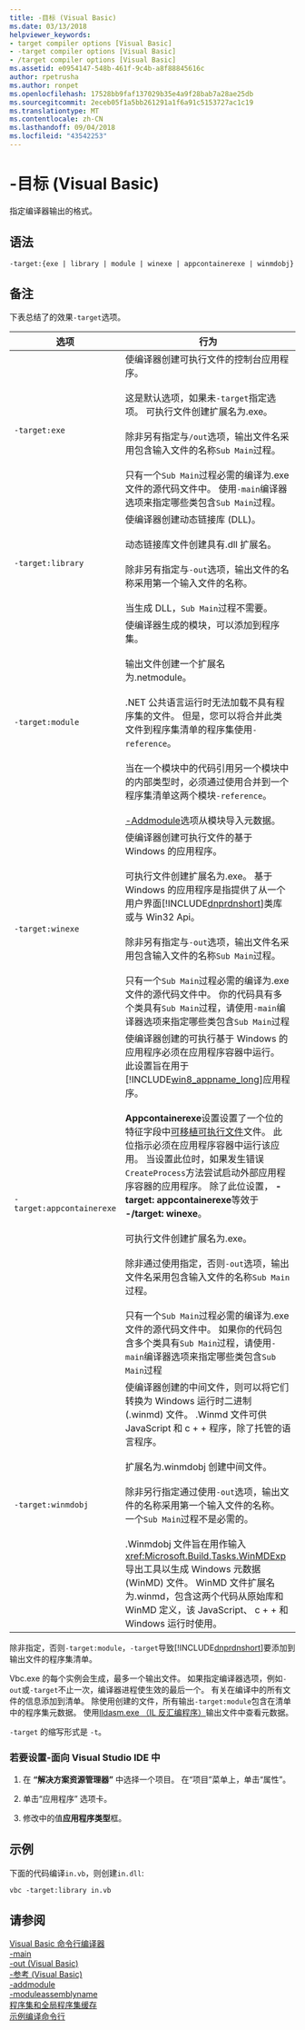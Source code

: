 ```yaml
---
title: -目标 (Visual Basic)
ms.date: 03/13/2018
helpviewer_keywords:
- target compiler options [Visual Basic]
- -target compiler options [Visual Basic]
- /target compiler options [Visual Basic]
ms.assetid: e0954147-548b-461f-9c4b-a8f88845616c
author: rpetrusha
ms.author: ronpet
ms.openlocfilehash: 17528bb9faf137029b35e4a9f28bab7a28ae25db
ms.sourcegitcommit: 2eceb05f1a5bb261291a1f6a91c5153727ac1c19
ms.translationtype: MT
ms.contentlocale: zh-CN
ms.lasthandoff: 09/04/2018
ms.locfileid: "43542253"
---
```

# <a name="-target-visual-basic"></a>-目标 (Visual Basic)
指定编译器输出的格式。  
  
## <a name="syntax"></a>语法  
  
```  
-target:{exe | library | module | winexe | appcontainerexe | winmdobj}  
```  
  
## <a name="remarks"></a>备注  
 下表总结了的效果`-target`选项。  
  
|**选项**|**行为**|  
|----------------|------------------|  
|`-target:exe`|使编译器创建可执行文件的控制台应用程序。<br /><br /> 这是默认选项，如果未`-target`指定选项。 可执行文件创建扩展名为.exe。<br /><br /> 除非另有指定与`/out`选项，输出文件名采用包含输入文件的名称`Sub Main`过程。<br /><br /> 只有一个`Sub Main`过程必需的编译为.exe 文件的源代码文件中。 使用`-main`编译器选项来指定哪些类包含`Sub Main`过程。|  
|`-target:library`|使编译器创建动态链接库 (DLL)。<br /><br /> 动态链接库文件创建具有.dll 扩展名。<br /><br /> 除非另有指定与`-out`选项，输出文件的名称采用第一个输入文件的名称。<br /><br /> 当生成 DLL，`Sub Main`过程不需要。|  
|`-target:module`|使编译器生成的模块，可以添加到程序集。<br /><br /> 输出文件创建一个扩展名为.netmodule。<br /><br /> .NET 公共语言运行时无法加载不具有程序集的文件。 但是，您可以将合并此类文件到程序集清单的程序集使用`-reference`。<br /><br /> 当在一个模块中的代码引用另一个模块中的内部类型时，必须通过使用合并到一个程序集清单这两个模块`-reference`。<br /><br /> [-Addmodule](../../../visual-basic/reference/command-line-compiler/addmodule.md)选项从模块导入元数据。|  
|`-target:winexe`|使编译器创建可执行文件的基于 Windows 的应用程序。<br /><br /> 可执行文件创建扩展名为.exe。 基于 Windows 的应用程序是指提供了从一个用户界面[!INCLUDE[dnprdnshort](~/includes/dnprdnshort-md.md)]类库或与 Win32 Api。<br /><br /> 除非另有指定与`-out`选项，输出文件名采用包含输入文件的名称`Sub Main`过程。<br /><br /> 只有一个`Sub Main`过程必需的编译为.exe 文件的源代码文件中。 你的代码具有多个类具有`Sub Main`过程，请使用`-main`编译器选项来指定哪些类包含`Sub Main`过程|  
|`-target:appcontainerexe`|使编译器创建的可执行基于 Windows 的应用程序必须在应用程序容器中运行。 此设置旨在用于[!INCLUDE[win8_appname_long](~/includes/win8-appname-long-md.md)]应用程序。<br /><br /> **Appcontainerexe**设置设置了一个位的特征字段中[可移植可执行文件](/windows/desktop/Debug/pe-format)文件。 此位指示必须在应用程序容器中运行该应用。 当设置此位时，如果发生错误`CreateProcess`方法尝试启动外部应用程序容器的应用程序。 除了此位设置， **-target: appcontainerexe**等效于 **-/target: winexe**。<br /><br /> 可执行文件创建扩展名为.exe。<br /><br /> 除非通过使用指定，否则`-out`选项，输出文件名采用包含输入文件的名称`Sub Main`过程。<br /><br /> 只有一个`Sub Main`过程必需的编译为.exe 文件的源代码文件中。 如果你的代码包含多个类具有`Sub Main`过程，请使用`-main`编译器选项来指定哪些类包含`Sub Main`过程|  
|`-target:winmdobj`|使编译器创建的中间文件，则可以将它们转换为 Windows 运行时二进制 (.winmd) 文件。 .Winmd 文件可供 JavaScript 和 c + + 程序，除了托管的语言程序。<br /><br /> 扩展名为.winmdobj 创建中间文件。<br /><br /> 除非另行指定通过使用`-out`选项，输出文件的名称采用第一个输入文件的名称。 一个`Sub Main`过程不是必需的。<br /><br /> .Winmdobj 文件旨在用作输入<xref:Microsoft.Build.Tasks.WinMDExp>导出工具以生成 Windows 元数据 (WinMD) 文件。 WinMD 文件扩展名为.winmd，包含这两个代码从原始库和 WinMD 定义，该 JavaScript、 c + + 和 Windows 运行时使用。|  
  
 除非指定，否则`-target:module`，`-target`导致[!INCLUDE[dnprdnshort](~/includes/dnprdnshort-md.md)]要添加到输出文件的程序集清单。  
  
 Vbc.exe 的每个实例会生成，最多一个输出文件。 如果指定编译器选项，例如`-out`或`-target`不止一次，编译器进程使生效的最后一个。 有关在编译中的所有文件的信息添加到清单。 除使用创建的文件，所有输出`-target:module`包含在清单中的程序集元数据。 使用[Ildasm.exe （IL 反汇编程序）](https://msdn.microsoft.com/library/f7dy01k1)输出文件中查看元数据。  
  
 `-target` 的缩写形式是 `-t`。  
  
### <a name="to-set--target-in-the-visual-studio-ide"></a>若要设置-面向 Visual Studio IDE 中  
  
1.  在 **“解决方案资源管理器”** 中选择一个项目。 在“项目”菜单上，单击“属性”。   
  
2.  单击“应用程序”  选项卡。  
  
3.  修改中的值**应用程序类型**框。  
  
## <a name="example"></a>示例  
 下面的代码编译`in.vb`，则创建`in.dll`:  
  
```console
vbc -target:library in.vb  
```  
  
## <a name="see-also"></a>请参阅  
 [Visual Basic 命令行编译器](../../../visual-basic/reference/command-line-compiler/index.md)  
 [-main](../../../visual-basic/reference/command-line-compiler/main.md)  
 [-out (Visual Basic)](../../../visual-basic/reference/command-line-compiler/out.md)  
 [-参考 (Visual Basic)](../../../visual-basic/reference/command-line-compiler/reference.md)  
 [-addmodule](../../../visual-basic/reference/command-line-compiler/addmodule.md)  
 [-moduleassemblyname](../../../visual-basic/reference/command-line-compiler/moduleassemblyname.md)  
 [程序集和全局程序集缓存](../../../visual-basic/programming-guide/concepts/assemblies-gac/index.md)  
 [示例编译命令行](../../../visual-basic/reference/command-line-compiler/sample-compilation-command-lines.md)

